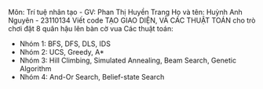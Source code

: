 Môn: Trí tuệ nhân tạo - GV: Phan Thị Huyền Trang Họ và tên: Huỳnh Anh Nguyên - 23110134
Viết code TẠO GIAO DIỆN, VÀ CÁC THUẬT TOÁN cho trò chơi đặt 8 quân hậu lên bàn cờ vua
Các thuật toán:
- Nhóm 1: BFS, DFS, DLS, IDS
- Nhóm 2: UCS, Greedy, A*
- Nhóm 3: Hill Climbing, Simulated Annealing, Beam Search, Genetic Algorithm
- Nhóm 4: And-Or Search, Belief-state Search
